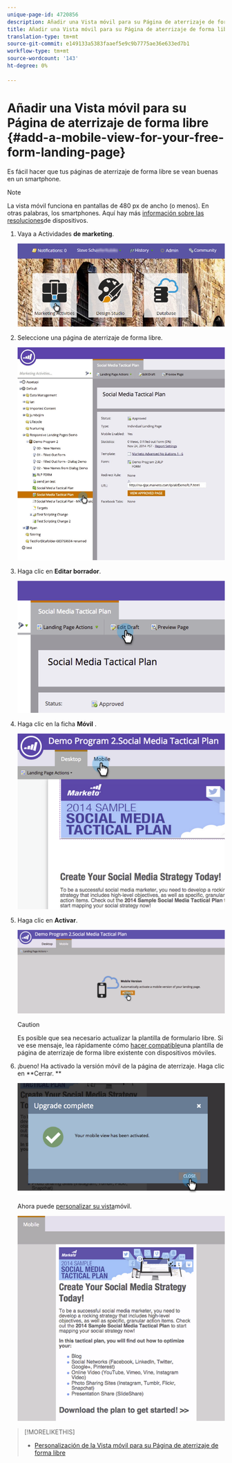 ```yaml
---
unique-page-id: 4720856
description: Añadir una Vista móvil para su Página de aterrizaje de forma libre - Documentos de marketing - Documentación del producto
title: Añadir una Vista móvil para su Página de aterrizaje de forma libre
translation-type: tm+mt
source-git-commit: e149133a5383faaef5e9c9b7775ae36e633ed7b1
workflow-type: tm+mt
source-wordcount: '143'
ht-degree: 0%

---
```



# Añadir una Vista móvil para su Página de aterrizaje de forma libre {#add-a-mobile-view-for-your-free-form-landing-page}

Es fácil hacer que tus páginas de aterrizaje de forma libre se vean buenas en un smartphone.

>[!NOTE]
>
>La vista móvil funciona en pantallas de 480 px de ancho (o menos). En otras palabras, los smartphones. Aquí hay más [información sobre las resoluciones](http://mydevice.io/devices/.)de dispositivos.

1. Vaya a Actividades **de marketing**.

   ![](assets/login-marketing-activities-3.png)

1. Seleccione una página de aterrizaje de forma libre.

   ![](assets/choose-landing-page.jpg)

1. Haga clic en **Editar borrador**.

   ![](assets/image2015-1-22-15-3a38-3a12.png)

1. Haga clic en la ficha **Móvil** .

   ![](assets/image2015-1-22-16-3a46-3a10.png)

1. Haga clic en **Activar**.

   ![](assets/image2015-1-22-15-3a48-3a47.png)

   >[!CAUTION]
   >
   >Es posible que sea necesario actualizar la plantilla de formulario libre. Si ve ese mensaje, lea rápidamente cómo [hacer compatible](../../../../product-docs/demand-generation/landing-pages/landing-page-templates/make-an-existing-free-form-landing-page-template-mobile-compatible.md)una plantilla de página de aterrizaje de forma libre existente con dispositivos móviles.

1. ¡bueno! Ha activado la versión móvil de la página de aterrizaje. Haga clic en **Cerrar. **

   ![](assets/image2015-1-22-16-3a44-3a37.png)

   Ahora puede [personalizar su vista](customize-mobile-view-for-your-free-form-landing-page.md)móvil.

   ![](assets/image2015-1-22-16-3a47-3a16.png)

>[!MORELIKETHIS]
>
>* [Personalización de la Vista móvil para su Página de aterrizaje de forma libre](customize-mobile-view-for-your-free-form-landing-page.md)

>



